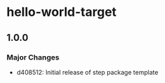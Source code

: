 # hello-world-target

## 1.0.0
### Major Changes

- d408512: Initial release of step package template
